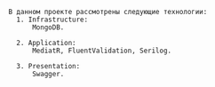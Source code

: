     В данном проекте рассмотрены следующие технологии:
      1. Infrastructure:
          MongoDB.

      2. Application:
          MediatR, FluentValidation, Serilog.

      3. Presentation:
          Swagger.